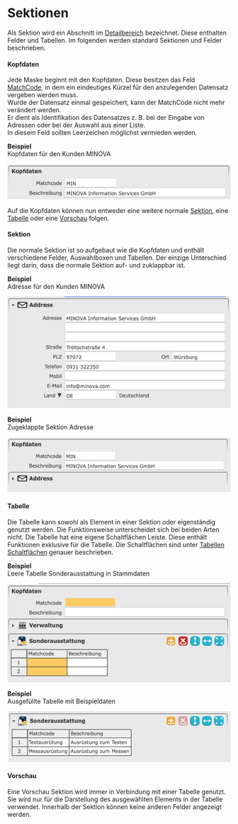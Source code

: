 # Sektionen

Als Sektion wird ein Abschnitt im [Detailbereich](overview.md#3-detailbereich) bezeichnet. Diese enthalten Felder und Tabellen. Im folgenden werden standard Sektionen und Felder beschrieben.

#### Kopfdaten

Jede Maske beginnt mit den Kopfdaten. Diese besitzen das Feld [MatchCode](matchcode.md), in dem ein eindeutiges Kürzel für den anzulegenden Datensatz vergeben werden muss.<br>
Wurde der Datensatz einmal gespeichert, kann der MatchCode nicht mehr verändert werden.<br>
Er dient als Identifikation des Datensatzes z. B. bei der Eingabe von Adressen oder bei der Auswahl aus einer Liste.<br>
In diesem Feld sollten Leerzeichen möglichst vermieden werden.

**Beispiel**<br>
Kopfdaten für den Kunden MINOVA

![](img/customer_example_detail_head.png)

Auf die Kopfdaten können nun entweder eine weitere normale [Sektion](#sektion), eine [Tabelle](#tabelle) oder eine [Vorschau](#vorschau) folgen.

#### Sektion

Die normale Sektion ist so aufgebaut wie die Kopfdaten und enthält verschiedene Felder, Auswahlboxen und Tabellen. Der einzige Unterschied liegt darin, dass die normale Sektion auf- und zuklappbar ist.

**Beispiel**<br>
Adresse für den Kunden MINOVA

![](img/customer_example_detail_address.png)

**Beispiel**<br>
Zugeklappte Sektion Adresse

![](img/customer_example_detail_address_closed.png)

#### Tabelle

Die Tabelle kann sowohl als Element in einer Sektion oder eigenständig genutzt werden. Die Funktionsweise unterscheidet sich bei beiden Arten nicht. Die Tabelle hat eine eigene Schaltflächen Leiste. Diese enthält Funktionen exklusive für die Tabelle. Die Schaltflächen sind unter [Tabellen Schaltflächen](/doc/buttons/grid_toolbar_buttons.md) genauer beschrieben.

**Beispiel**<br>
Leere Tabelle Sonderausstattung in Stammdaten

![](img/customer_example_detail_grid_empty.png)

**Beispiel**<br>
Ausgefüllte Tabelle mit Beispieldaten

![](img/customer_example_detail_grid_filled.png)

#### Vorschau

Eine Vorschau Sektion wird immer in Verbindung mit einer Tabelle genutzt. Sie wird nur für die Darstellung des ausgewählten Elements in der Tabelle verwendet. Innerhalb der Sektion können keine anderen Felder angezeigt werden.